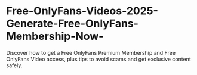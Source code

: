 # Free-OnlyFans-Videos-2025-Generate-Free-OnlyFans-Membership-Now-
Discover how to get a Free OnlyFans Premium Membership and Free OnlyFans Video access, plus tips to avoid scams and get exclusive content safely.
